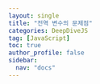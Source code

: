 ```yaml
---
layout: single
title: "전역 변수의 문제점"
categories: DeepDiveJS
tag: [JavaScript]
toc: true
author_profile: false
sidebar:
  nav: "docs"
---
```


